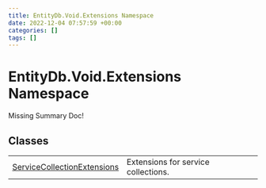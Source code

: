 ```yaml
---
title: EntityDb.Void.Extensions Namespace
date: 2022-12-04 07:57:59 +00:00
categories: []
tags: []
---
```


# EntityDb.Void.Extensions Namespace
Missing Summary Doc!
## Classes
<table><tr><td><a href='dotnet/entitydb.void.extensions.servicecollectionextensions'>ServiceCollectionExtensions</a></td><td>
Extensions for service collections.
</td></tr></table>
